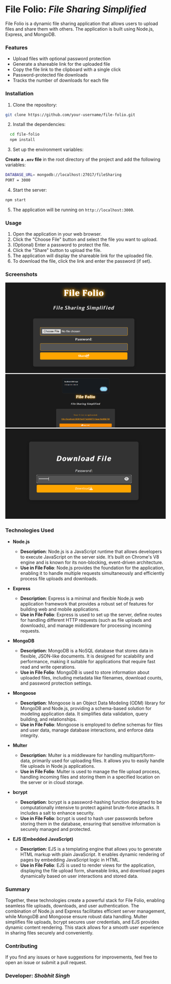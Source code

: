 # File Folio: ***File Sharing Simplified***

File Folio is a dynamic file sharing application that allows users to upload files and share them with others.
The application is built using Node.js, Express, and MongoDB.

### Features

- Upload files with optional password protection
- Generate a shareable link for the uploaded file
- Copy the file link to the clipboard with a single click
- Password-protected file downloads
- Tracks the number of downloads for each file

### Installation

1. Clone the repository:

```bash
git clone https://github.com/your-username/file-folio.git
 ```

2. Install the dependencies:

```bash
  cd file-folio
  npm install
```

3. Set up the environment variables:

**Create a `.env` file** in the root directory of the project and add the following variables:

```bash
DATABASE_URL= mongodb://localhost:27017/fileSharing
PORT = 3000
```

4. Start the server:
```bash
npm start
```

5. The application will be running on `http://localhost:3000`.

### Usage

1. Open the application in your web browser.
2. Click the "Choose File" button and select the file you want to upload.
3. (Optional) Enter a password to protect the file.
4. Click the "Share" button to upload the file.
5. The application will display the shareable link for the uploaded file.
6. To download the file, click the link and enter the password (if set).

### Screenshots

![File Folio Homepage](https://github.com/theshobhitsingh/FileFolio/blob/main/File%20Folio%20Images/File%20Folio.png?raw=true)
![File Upload Page](https://github.com/theshobhitsingh/FileFolio/blob/main/File%20Folio%20Images/Upload%20File.png?raw=true)
![File Download Page](https://github.com/theshobhitsingh/FileFolio/blob/main/File%20Folio%20Images/Download%20File.png?raw=true)

### Technologies Used

- **Node.js**
  - **Description**: Node.js is a JavaScript runtime that allows developers to execute JavaScript on the server side. It’s built on Chrome's V8 engine and is known for its non-blocking, event-driven architecture.
  - **Use in File Folio**: Node.js provides the foundation for the application, enabling it to handle multiple requests simultaneously and efficiently process file uploads and downloads.

- **Express**
  - **Description**: Express is a minimal and flexible Node.js web application framework that provides a robust set of features for building web and mobile applications.
  - **Use in File Folio**: Express is used to set up the server, define routes for handling different HTTP requests (such as file uploads and downloads), and manage middleware for processing incoming requests.

- **MongoDB**
  - **Description**: MongoDB is a NoSQL database that stores data in flexible, JSON-like documents. It is designed for scalability and performance, making it suitable for applications that require fast read and write operations.
  - **Use in File Folio**: MongoDB is used to store information about uploaded files, including metadata like filenames, download counts, and password protection settings.

- **Mongoose**
  - **Description**: Mongoose is an Object Data Modeling (ODM) library for MongoDB and Node.js, providing a schema-based solution for modeling application data. It simplifies data validation, query building, and relationships.
  - **Use in File Folio**: Mongoose is employed to define schemas for files and user data, manage database interactions, and enforce data integrity.

- **Multer**
  - **Description**: Multer is a middleware for handling multipart/form-data, primarily used for uploading files. It allows you to easily handle file uploads in Node.js applications.
  - **Use in File Folio**: Multer is used to manage the file upload process, handling incoming files and storing them in a specified location on the server or in cloud storage.

- **bcrypt**
  - **Description**: bcrypt is a password-hashing function designed to be computationally intensive to protect against brute-force attacks. It includes a salt to enhance security.
  - **Use in File Folio**: bcrypt is used to hash user passwords before storing them in the database, ensuring that sensitive information is securely managed and protected.

- **EJS (Embedded JavaScript)**
  - **Description**: EJS is a templating engine that allows you to generate HTML markup with plain JavaScript. It enables dynamic rendering of pages by embedding JavaScript logic in HTML.
  - **Use in File Folio**: EJS is used to render views for the application, displaying the file upload form, shareable links, and download pages dynamically based on user interactions and stored data.

### Summary
Together, these technologies create a powerful stack for File Folio, enabling seamless file uploads, downloads, and user authentication. The combination of Node.js and Express facilitates efficient server management, while MongoDB and Mongoose ensure robust data handling. Multer simplifies file uploads, bcrypt secures user credentials, and EJS provides dynamic content rendering. This stack allows for a smooth user experience in sharing files securely and conveniently.


### Contributing

If you find any issues or have suggestions for improvements, feel free to open an issue or submit a pull request.

### Developer: ***Shobhit Singh***
